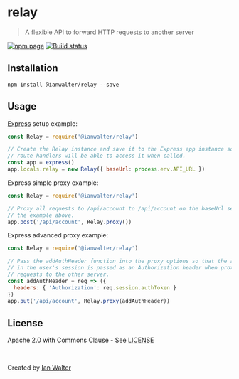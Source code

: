 # relay
> A flexible API to forward HTTP requests to another server

[![npm page][npmImage]][npmUrl]
[![Build status][buildImage]][buildUrl]

## Installation

```console
npm install @ianwalter/relay --save
```

## Usage

[Express](http://expressjs.com) setup example:

```js
const Relay = require('@ianwalter/relay')

// Create the Relay instance and save it to the Express app instance so that
// route handlers will be able to access it when called.
const app = express()
app.locals.relay = new Relay({ baseUrl: process.env.API_URL })
```

Express simple proxy example:

```js
const Relay = require('@ianwalter/relay')

// Proxy all requests to /api/account to /api/account on the baseUrl setup in
// the example above.
app.post('/api/account', Relay.proxy())
```

Express advanced proxy example:

```js
const Relay = require('@ianwalter/relay')

// Pass the addAuthHeader function into the proxy options so that the authToken
// in the user's session is passed as an Authorization header when proxying
// requests to the other server.
const addAuthHeader = req => ({
  headers: { 'Authorization': req.session.authToken }
})
app.put('/api/account', Relay.proxy(addAuthHeader))
```

## License

Apache 2.0 with Commons Clause - See [LICENSE][licenseUrl]

&nbsp;

Created by [Ian Walter](https://iankwalter.com)

[npmImage]: https://img.shields.io/npm/v/@ianwalter/relay.svg
[npmUrl]: https://www.npmjs.com/package/@ianwalter/relay
[buildImage]: https://travis-ci.com/ianwalter/relay.svg?branch=master
[buildUrl]: https://travis-ci.com/ianwalter/relay
[licenseUrl]: https://github.com/ianwalter/line/blob/master/LICENSE

